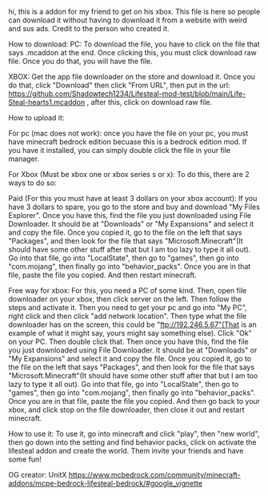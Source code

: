 hi, this is a addon for my friend to get on his xbox. This file is here so people can download it without having to download it from a website with weird and sus ads. Credit to the person who created it.


How to download:
PC:
To download the file, you have to click on the file that says .mcaddon at the end. Once clicking this, you must click download raw file. Once you do that, you will have the file.

XBOX:
Get the app file downloader on the store and download it. Once you do that, click "Download" then click "From URL", then put in the url: https://github.com/Shadowtech1234/Lifesteal-mod-test/blob/main/Life-Steal-hearts1.mcaddon       , after this, click on download raw file.


How to upload it:

   For pc  (mac does not work):
   once you have the file on your pc, you must have minecraft bedrock edition becuase this is a bedrock edition mod. If you have it installed, you can simply double click the file in your file manager.
      
  For Xbox  (Must be xbox one or xbox series s or x):
    To do this, there are 2 ways to do so:
    
  Paid (For this you must have at least 3 dollars on your xbox account):
    If you have 3 dollars to spare, you go to the store and buy and download "My Files Explorer". Once you have this, find the file you just downloaded using File Downloader. It should be at "Downloads" or "My Expansions" and select it and copy the file. Once you copied it, go to the file on the left that says "Packages", and then look for the file that says "Microsoft.Minecraft"(It should have some other stuff after that but I am too lazy to type it all out). Go into that file, go into "LocalState", then go to "games", then go into "com.mojang", then finally go into "behavior_packs". Once you are in that file, paste the file you copied. And then restart minecraft.

  Free way for xbox:
  For this, you need a PC of some kind. Then, open file downloader on your xbox, then click server on the left. Then follow the steps and activate it. Then you need to get your pc and go into "My PC", right click and then click "add network location". Then type what the file downloader has on the screen, this could be "ftp://192.246.5.67"(That is an example of what it might say, yours might say something else). Click "Ok" on your PC. Then double click that. Then once you have this, find the file you just downloaded using File Downloader. It should be at "Downloads" or "My Expansions" and select it and copy the file. Once you copied it, go to the file on the left that says "Packages", and then look for the file that says "Microsoft.Minecraft"(It should have some other stuff after that but I am too lazy to type it all out). Go into that file, go into "LocalState", then go to "games", then go into "com.mojang", then finally go into "behavior_packs". Once you are in that file, paste the file you copied. And then go back to your xbox, and click stop on the file downloader, then close it out and restart minecraft.

How to use it:
To use it, go into minecraft and click "play", then "new world", then go down into the setting and find behavior packs, click on activate the lifesteal addon and create the world. Them invite your friends and have some fun!


OG creator: UnitX
https://www.mcbedrock.com/community/minecraft-addons/mcpe-bedrock-lifesteal-bedrock/#google_vignette
